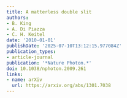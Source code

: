 ```yaml
---
title: A matterless double slit
authors:
- B. King
- A. Di Piazza
- C. H. Keitel
date: '2010-01-01'
publishDate: '2025-07-10T13:12:15.977084Z'
publication_types:
- article-journal
publication: '*Nature Photon.*'
doi: 10.1038/nphoton.2009.261
links:
- name: arXiv
  url: https://arxiv.org/abs/1301.7038
---
```

